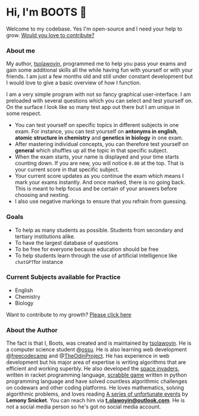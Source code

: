 # Hi, I'm BOOTS 👋

Welcome to my codebase. Yes I'm open-source and I need your help to grow. [Would you love to contribute?](./CONTRIBUTING.md)

### About me

My author, [tsolawoyin](#), programmed me to help you pass your exams and gain some additional skills all the while having fun with yourself or with your friends. I am just a few months old and still under constant development but I would love to give a basic overview of how I function.

I am a very simple program with not so fancy graphical user-interface. I am preloaded with several questions which you can select and test yourself on. On the surface I look like so many test app out there but I am unique in some respect. 

- You can test yourself on specific topics in different subjects in one exam. For instance, you can test yourself on **antonyms in english**, **atomic structure in chemistry** and **genetics in biology** in one exam. 
- After mastering individual concepts, you can therefore test yourself on **general** which shuffles up all the topic in that specific subject.
- When the exam starts, your name is displayed and your time starts counting down. If you are new, you will notice `0.00` at the top. That is your current score in that specific subject. 
- Your current score updates as you continue the exam which means I mark your exams instantly. And once marked, there is no going back. This is meant to help focus and be certain of your answers before choosing and nexting.
- I also use negative markings to ensure that you refrain from guessing.

### Goals
- To help as many students as possible. Students from secondary and tertiary institutions alike.
- To have the largest database of questions
- To be free for everyone because education should be free
- To help students learn through the use of artificial intelligence like `chatGPT`for instance

### Current Subjects available for Practice
- English
- Chemistry
- Biology

Want to contribute to my growth? [Please click here](./CONTRIBUTING.md)


### About the Author

 The fact is that I, Boots, was created and is maintained by [tsolawoyin](#). He is a computer science student @[ossu](#). He is also learning web development @[freecodecamp](#) and @[TheOdinProject](#). He has experience in web development but his major area of expertise is writing algorithms that are efficient and working superbly. He also developed the [space invaders](#), written in racket programming language, [scrabble game](#) written in python programming language and have solved countless algorithmic challenges on codewars and other coding platforms. He loves mathematics, solving algorithmic problems, and loves reading [A series of unfortunate events](#) by **Lemony Snicket**. You can reach him via **t.olawoyin@outlook.com**. He is not a social media person so he's got no social media account.